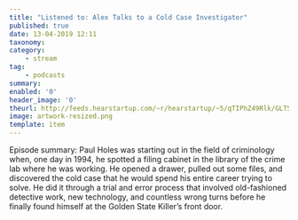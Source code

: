 ```yaml
---
title: "Listened to: Alex Talks to a Cold Case Investigator"
published: true
date: 13-04-2019 12:11
taxonomy:
category:
	- stream
tag:
	- podcasts
summary:
enabled: '0'
header_image: '0'
theurl: http://feeds.hearstartup.com/~r/hearstartup/~5/qTIPhZ49Rlk/GLT5373331486.mp3
image: artwork-resized.png
template: item
---
```

 
Episode summary: Paul Holes was starting out in the field of criminology when, one day in 1994, he spotted a filing cabinet in the library of the crime lab where he was working. He opened a drawer, pulled out some files, and discovered the cold case that he would spend his entire career trying to solve. He did it through a trial and error process that involved old-fashioned detective work, new technology, and countless wrong turns before he finally found himself at the Golden State Killer’s front door.
